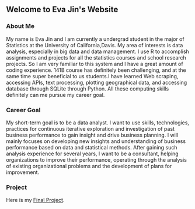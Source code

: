 ## Welcome to Eva Jin's Website

### About Me

My name is Eva Jin and I am currently a undergrad student in the major of Statistics at the University of California,Davis. My area of interests is data analysis, especially in big data and data management. I use R to accomplish assignments and projects for all the statistics courses and school research projects. So I am very familiar to this system and I have a great amount of coding experience. 141B course has definitely been challenging, and at the same time super beneficial to us students.I have learned Web scraping, accessing APIs, text processing, plotting geographical data, and accessing database through SQLite through Python. All these computing skills definitely can me pursue my career goal.

### Career Goal 

My short-term goal is to be a data analyst. I want to use skills, technologies, practices for continuous iterative exploration and investigation of past business performance to gain insight and drive business planning. I will mainly focuses on developing new insights and understanding of business performance based on data and statistical methods. After gaining such analysis experience for several years, I want to be a consultant, helping organizations to improve their performance, operating through the analysis of existing organizational problems and the development of plans for improvement.

### Project

Here is my [Final Project](https://github.com/ChrisJZK/STA-141B-Final-Project/blob/master/STA%20141B%20Final%20Project.ipynb).

